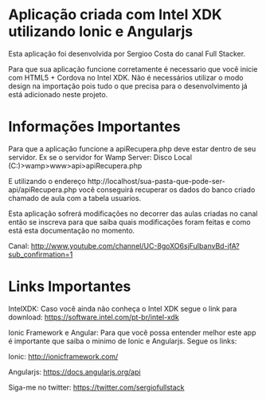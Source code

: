 Aplicação criada com Intel XDK utilizando Ionic e Angularjs
=====================================================================

Esta aplicação foi desenvolvida por Sergioo Costa do canal Full Stacker. 

Para que sua aplicação funcione corretamente é necessario que você inicie com
HTML5 + Cordova no Intel XDK. 
Não é necessários utilizar o modo design na importação pois tudo o que precisa
para o desenvolvimento já está adicionado neste projeto.


Informações Importantes
=====================================================================

Para que a aplicação funcione a apiRecupera.php deve estar dentro de seu servidor.
Ex se o servidor for Wamp Server: Disco Local (C:)>wamp>www>api>apiRecupera.php

E utilizando o endereço http://localhost/sua-pasta-que-pode-ser-api/apiRecupera.php 
você conseguirá recuperar os dados do banco criado chamado de aula com a tabela
usuarios.

Esta aplicação sofrerá modificações no decorrer das aulas criadas no canal então
se inscreva para que saiba quais modificações foram feitas e como está esta documentação
no momento.

Canal: <http://www.youtube.com/channel/UC-8goXO6sjFuIbanvBd-jfA?sub_confirmation=1>

Links Importantes
=====================================================================

IntelXDK:
Caso você ainda não conheça o Intel XDK segue o link para download:
<https://software.intel.com/pt-br/intel-xdk>

Ionic Framework e Angular:
Para que você possa entender melhor este app é importante que saiba o minimo de 
Ionic e Angularjs. Segue os links:

Ionic: http://ionicframework.com/

Angularjs: https://docs.angularjs.org/api

Siga-me no twitter: https://twitter.com/sergiofullstack
